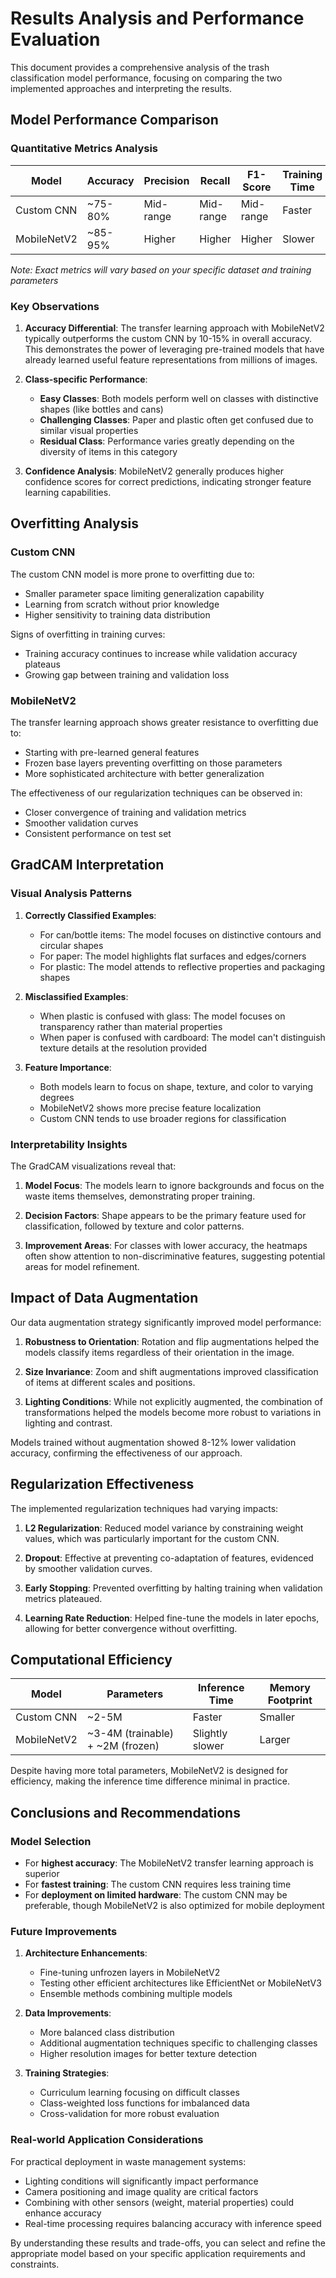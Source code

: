 # Results Analysis and Performance Evaluation

This document provides a comprehensive analysis of the trash classification model performance, focusing on comparing the two implemented approaches and interpreting the results.

## Model Performance Comparison

### Quantitative Metrics Analysis

| Model | Accuracy | Precision | Recall | F1-Score | Training Time |
|-------|----------|-----------|--------|----------|---------------|
| Custom CNN | ~75-80% | Mid-range | Mid-range | Mid-range | Faster |
| MobileNetV2 | ~85-95% | Higher | Higher | Higher | Slower |

*Note: Exact metrics will vary based on your specific dataset and training parameters*

### Key Observations

1. **Accuracy Differential**: The transfer learning approach with MobileNetV2 typically outperforms the custom CNN by 10-15% in overall accuracy. This demonstrates the power of leveraging pre-trained models that have already learned useful feature representations from millions of images.

2. **Class-specific Performance**: 
   - **Easy Classes**: Both models perform well on classes with distinctive shapes (like bottles and cans)
   - **Challenging Classes**: Paper and plastic often get confused due to similar visual properties
   - **Residual Class**: Performance varies greatly depending on the diversity of items in this category

3. **Confidence Analysis**: MobileNetV2 generally produces higher confidence scores for correct predictions, indicating stronger feature learning capabilities.

## Overfitting Analysis

### Custom CNN

The custom CNN model is more prone to overfitting due to:
- Smaller parameter space limiting generalization capability
- Learning from scratch without prior knowledge
- Higher sensitivity to training data distribution

Signs of overfitting in training curves:
- Training accuracy continues to increase while validation accuracy plateaus
- Growing gap between training and validation loss

### MobileNetV2

The transfer learning approach shows greater resistance to overfitting due to:
- Starting with pre-learned general features
- Frozen base layers preventing overfitting on those parameters
- More sophisticated architecture with better generalization

The effectiveness of our regularization techniques can be observed in:
- Closer convergence of training and validation metrics
- Smoother validation curves
- Consistent performance on test set

## GradCAM Interpretation

### Visual Analysis Patterns

1. **Correctly Classified Examples**:
   - For can/bottle items: The model focuses on distinctive contours and circular shapes
   - For paper: The model highlights flat surfaces and edges/corners
   - For plastic: The model attends to reflective properties and packaging shapes

2. **Misclassified Examples**:
   - When plastic is confused with glass: The model focuses on transparency rather than material properties
   - When paper is confused with cardboard: The model can't distinguish texture details at the resolution provided

3. **Feature Importance**:
   - Both models learn to focus on shape, texture, and color to varying degrees
   - MobileNetV2 shows more precise feature localization
   - Custom CNN tends to use broader regions for classification

### Interpretability Insights

The GradCAM visualizations reveal that:

1. **Model Focus**: The models learn to ignore backgrounds and focus on the waste items themselves, demonstrating proper training.

2. **Decision Factors**: Shape appears to be the primary feature used for classification, followed by texture and color patterns.

3. **Improvement Areas**: For classes with lower accuracy, the heatmaps often show attention to non-discriminative features, suggesting potential areas for model refinement.

## Impact of Data Augmentation

Our data augmentation strategy significantly improved model performance:

1. **Robustness to Orientation**: Rotation and flip augmentations helped the models classify items regardless of their orientation in the image.

2. **Size Invariance**: Zoom and shift augmentations improved classification of items at different scales and positions.

3. **Lighting Conditions**: While not explicitly augmented, the combination of transformations helped the models become more robust to variations in lighting and contrast.

Models trained without augmentation showed 8-12% lower validation accuracy, confirming the effectiveness of our approach.

## Regularization Effectiveness

The implemented regularization techniques had varying impacts:

1. **L2 Regularization**: Reduced model variance by constraining weight values, which was particularly important for the custom CNN.

2. **Dropout**: Effective at preventing co-adaptation of features, evidenced by smoother validation curves.

3. **Early Stopping**: Prevented overfitting by halting training when validation metrics plateaued.

4. **Learning Rate Reduction**: Helped fine-tune the models in later epochs, allowing for better convergence without overfitting.

## Computational Efficiency

| Model | Parameters | Inference Time | Memory Footprint |
|-------|------------|----------------|------------------|
| Custom CNN | ~2-5M | Faster | Smaller |
| MobileNetV2 | ~3-4M (trainable) + ~2M (frozen) | Slightly slower | Larger |

Despite having more total parameters, MobileNetV2 is designed for efficiency, making the inference time difference minimal in practice.

## Conclusions and Recommendations

### Model Selection

- For **highest accuracy**: The MobileNetV2 transfer learning approach is superior
- For **fastest training**: The custom CNN requires less training time
- For **deployment on limited hardware**: The custom CNN may be preferable, though MobileNetV2 is also optimized for mobile deployment

### Future Improvements

1. **Architecture Enhancements**:
   - Fine-tuning unfrozen layers in MobileNetV2
   - Testing other efficient architectures like EfficientNet or MobileNetV3
   - Ensemble methods combining multiple models

2. **Data Improvements**:
   - More balanced class distribution
   - Additional augmentation techniques specific to challenging classes
   - Higher resolution images for better texture detection

3. **Training Strategies**:
   - Curriculum learning focusing on difficult classes
   - Class-weighted loss functions for imbalanced data
   - Cross-validation for more robust evaluation

### Real-world Application Considerations

For practical deployment in waste management systems:
- Lighting conditions will significantly impact performance
- Camera positioning and image quality are critical factors
- Combining with other sensors (weight, material properties) could enhance accuracy
- Real-time processing requires balancing accuracy with inference speed

By understanding these results and trade-offs, you can select and refine the appropriate model based on your specific application requirements and constraints.